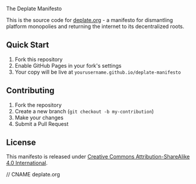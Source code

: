  The Deplate Manifesto

This is the source code for [deplate.org](https://deplate.org) - a manifesto for dismantling platform monopolies and returning the internet to its decentralized roots.

## Quick Start

1. Fork this repository
2. Enable GitHub Pages in your fork's settings
3. Your copy will be live at `yourusername.github.io/deplate-manifesto`

## Contributing

1. Fork the repository
2. Create a new branch (`git checkout -b my-contribution`)
3. Make your changes
4. Submit a Pull Request

## License

This manifesto is released under [Creative Commons Attribution-ShareAlike 4.0 International](https://creativecommons.org/licenses/by-sa/4.0/).

// CNAME
deplate.org